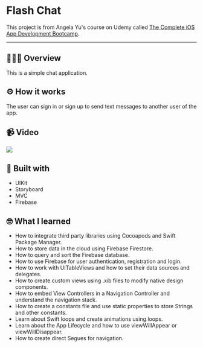 <h1>Flash Chat</h1>

This project is from Angela Yu's course on Udemy called [The Complete iOS App Development Bootcamp](https://www.udemy.com/course/ios-13-app-development-bootcamp/).

---

## 💁🏽‍♂️ Overview

This is a simple chat application.

## ⚙️ How it works

The user can sign in or sign up to send text messages to another user of the app.

## 📹 Video

![](https://media.giphy.com/media/eOOlpcVHJuWDlEhVvu/giphy.gif)

## 🔨 Built with

* UIKit
* Storyboard
* MVC
* Firebase

## 🤓 What I learned

* How to integrate third party libraries using Cocoapods and Swift Package Manager.
* How to store data in the cloud using Firebase Firestore.
* How to query and sort the Firebase database.
* How to use Firebase for user authentication, registration and login.
* How to work with UITableViews and how to set their data sources and delegates.
* How to create custom views using .xib files to modify native design components.
* How to embed View Controllers in a Navigation Controller and understand the navigation stack.
* How to create a constants file and use static properties to store Strings and other constants.
* Learn about Swift loops and create animations using loops.
* Learn about the App Lifecycle and how to use viewWillAppear or viewWillDisappear.
* How to create direct Segues for navigation.
